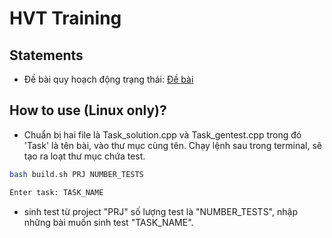 # HVT Training
## Statements
+ Đề bài quy hoạch động trạng thái: [Đề bài](./statements_DpBitmasks/statements.pdf)
## How to use (Linux only)?
+ Chuẩn bị hai file là Task_solution.cpp và Task_gentest.cpp trong đó 'Task' là tên bài, vào thư mục cùng tên. Chạy lệnh sau trong terminal, sẽ tạo ra loạt thư mục chứa test.
```bash
bash build.sh PRJ NUMBER_TESTS

Enter task: TASK_NAME
```
+ sinh test từ project "PRJ" số lượng test là "NUMBER_TESTS", nhập những bài muốn sinh test "TASK_NAME".

